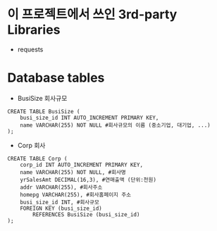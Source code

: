 이 프로젝트에서 쓰인 3rd-party Libraries
=========================================
* requests

Database tables
===============
* BusiSize 회사규모
```
CREATE TABLE BusiSize (
    busi_size_id INT AUTO_INCREMENT PRIMARY KEY,
    name VARCHAR(255) NOT NULL #회사규모의 이름 (중소기업, 대기업, ...)
);
```

* Corp 회사
```
CREATE TABLE Corp (
    corp_id INT AUTO_INCREMENT PRIMARY KEY,
    name VARCHAR(255) NOT NULL, #회사명
    yrSalesAmt DECIMAL(16,3), #연매출액 (단위:천원)
    addr VARCHAR(255), #회사주소
    homepg VARCHAR(255), #회사홈페이지 주소
    busi_size_id INT, #회사규모
    FOREIGN KEY (busi_size_id)
        REFERENCES BusiSize (busi_size_id)
);
```